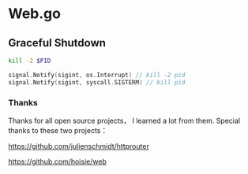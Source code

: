 # Web.go

## Graceful Shutdown

```bash
kill -2 $PID
```

```go
signal.Notify(sigint, os.Interrupt) // kill -2 pid
signal.Notify(sigint, syscall.SIGTERM) // kill pid
```

### Thanks
Thanks for all open source projects， I learned a lot from them.
Special thanks to these two projects：

https://github.com/julienschmidt/httprouter

https://github.com/hoisie/web